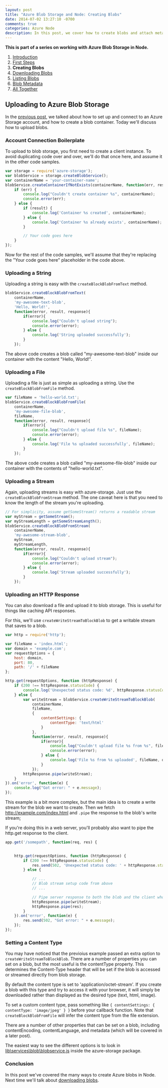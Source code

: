 ```yaml
---
layout: post
title: "Azure Blob Storage and Node: Creating Blobs"
date: 2014-07-02 13:27:10 -0700
comments: true
categories: Azure Node
description: In this post, we cover how to create blobs and attach metadata during blob creation.
---
```



**This is part of a series on working with Azure Blob Storage in Node.**

1. [Introduction](/blog/2014/06/30/azure-blob-storage-and-node/)
1. [First Steps](/blog/2014/07/01/azure-blob-storage-and-node-first-steps/)
1. **Creating Blobs**
1. [Downloading Blobs](/blog/2014/07/03/azure-blob-storage-and-node-downloading-blobs/)
1. [Listing Blobs](/blog/2014/07/07/azure-blob-storage-and-node-listing-blobs/)
1. [Blob Metadata](/blog/2014/07/08/azure-blob-storage-and-node-blob-metadata/)
1. [All Together](/blog/2014/07/09/azure-blob-storage-and-node-all-together/)

Uploading to Azure Blob Storage
---

In the [previous post](/blog/2014/07/01/azure-blob-storage-and-node-first-steps/), we talked about how to set up and connect to an Azure Storage account, and how to create a blob container.
Today we'll discuss how to upload blobs.

### Account Connection Boilerplate

To upload to blob storage, you first need to create a client instance.
To avoid duplicating code over and over, we'll do that once here, and assume it in the other code samples.

```javascript
var storage = require('azure-storage');
var blobService = storage.createBlobService();
var containerName = 'your-container-name';
blobService.createContainerIfNotExists(containerName, function(err, result, response) {
    if (err) {
        console.log("Couldn't create container %s", containerName);
        console.error(err);
    } else {
        if (result) {
            console.log('Container %s created', containerName);
        } else {
            console.log('Container %s already exists', containerName);
        }

        // Your code goes here
    }
});
```

Now for the rest of the code samples, we'll assume that they're replacing the "Your code goes here" placeholder in the code above.

### Uploading a String

Uploading a string is easy with the `createBlockBlobFromText` method.

```javascript
blobService.createBlockBlobFromText(
    containerName,
    'my-awesome-text-blob',
    'Hello, World!',
    function(error, result, response){
        if(error){
            console.log("Couldn't upload string");
            console.error(error);
        } else {
            console.log('String uploaded successfully');
        }
    });
```

The above code creates a blob called "my-awesome-text-blob" inside our container with the content "Hello, World!".

### Uploading a File

Uploading a file is just as simple as uploading a string. Use the `createBlockBlobFromFile` method.

```javascript
var fileName = 'hello-world.txt';
blobService.createBlockBlobFromFile(
    containerName,
    'my-awesome-file-blob',
    fileName,
    function(error, result, response){
        if(error){
            console.log("Couldn't upload file %s", fileName);
            console.error(error);
        } else {
            console.log('File %s uploaded successfully', fileName);
        }
    });
```

The above code creates a blob called "my-awesome-file-blob" inside our container with the contents of "hello-world.txt".

### Uploading a Stream

Again, uploading streams is easy with azure-storage.
Just use the `createBlockBlobFromStream` method.
The one caveat here is that you need to know the length of the stream you're uploading.

```javascript
// For simplicity, assume getSomeStream() returns a readable stream
var myStream = getSomeStream();
var myStreamLength = getSomeStreamLength();
blobService.createBlockBlobFromStream(
    containerName,
    'my-awesome-stream-blob',
    myStream,
    myStreamLength,
    function(error, result, response){
        if(error){
            console.log("Couldn't upload stream");
            console.error(error);
        } else {
            console.log('Stream uploaded successfully');
        }
    });
```

### Uploading an HTTP Response

You can also download a file and upload it to blob storage.
This is useful for things like caching API responses.

For this, we'll use `createWriteStreamToBlockBlob` to get a writable stream that saves to a blob.

```javascript
var http = require('http');

var fileName = 'index.html';
var domain = 'example.com';
var requestOptions = {
    host: domain,
    port: 80,
    path: '/' + fileName
};

http.get(requestOptions, function (httpResponse) {
    if (200 !== httpResponse.statusCode) {
        console.log('Unexpected status code: %d', httpResponse.statusCode);
    } else {
        var writeStream = blobService.createWriteStreamToBlockBlob(
            containerName,
            fileName,
            {
                contentSettings: {
                    contentType: 'text/html'
                }
            },
            function(error, result, response){
                if(error){
                    console.log("Couldn't upload file %s from %s", fileName, domain);
                    console.error(error);
                } else {
                    console.log('File %s from %s uploaded', fileName, domain);
                }
            });
        httpResponse.pipe(writeStream);
    }
}).on('error', function(e) {
    console.log("Got error: " + e.message);
});
```

This example is a bit more complex, but the main idea is to create a write stream for the blob we want to create.
Then we fetch http://example.com/index.html and `.pipe` the response to the blob's write stream;

If you're doing this in a web server, you'll probably also want to pipe the http.get response to the client.

```javascript
app.get('/somepath', function(req, res) {

    
    http.get(requestOptions, function (httpResponse) {
        if (200 !== httpResponse.statusCode) {
            res.send(502, 'Unexpected status code: ' + httpResponse.statusCode);
        } else {

            // ...
            // Blob stream setup code from above
            // ...

            // Pipe server response to both the blob and the client who made this request
            httpResponse.pipe(writeStream);
            httpResponse.pipe(res);
        }
    }).on('error', function(e) {
        res.send(502, "Got error: " + e.message);
    });
});
```

### Setting a Content Type

You may have noticed that the previoius example passed an extra option to `createWriteStreamToBlockBlob`.
There are a number of properties you can set on a blob, but the most useful is the contentType property.
This determines the Content-Type header that will be set if the blob is accessed or streamed directly from blob storage.

By default the content type is set to 'application/octet-stream'.
If you create a blob with this type and try to access it with your browser, it will simply be downloaded rather than displayed as the desired type (text, html, image).

To set a custom content type, pass something like `{ contentSettings: { contentType: 'image/jpeg' } }` before your callback function.
Note that `createBlockBlobFromFile` will infer the content type from the file extension.

There are a number of other properties that can be set on a blob, including contentEncoding, contentLanguage, and metadata (which will be covered in a later post).

The easiest way to see the different options is to look in [lib\services\blob\blobservice.js](https://github.com/Azure/azure-storage-node/blob/master/lib/services/blob/blobservice.js) inside the azure-storage package.

### Conclusion

In this post we've covered the many ways to create Azure blobs in Node.
Next time we'll talk about [downloading blobs](/blog/2014/07/03/azure-blob-storage-and-node-downloading-blobs/).
